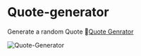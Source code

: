 # Quote-generator
Generate a random Quote
🔗[Quote Genrator](https://johannlhd.github.io/Quote-generator/)

![Quote-Generator](https://user-images.githubusercontent.com/95428531/150186536-0a61db55-460c-4929-8810-1c5605b1ad29.png)
